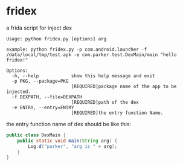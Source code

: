 # fridex
a frida script for inject dex
```
Usage: python fridex.py [options] arg

example: python fridex.py -p com.android.launcher -f /data/local/tmp/test.apk -e com.parker.test.DexMain/main "hello fridex!"

Options:
  -h, --help            show this help message and exit
  -p PKG, --package=PKG
                        [REQUIRED]package name of the app to be injected.
  -f DEXPATH, --file=DEXPATH
                        [REQUIRED]path of the dex
  -e ENTRY, --entry=ENTRY
                        [REQUIRED]the entry function Name.
```

the entry function name of dex should be like this:
```Java
public class DexMain {
    public static void main(String arg) {
        Log.d("parker", "arg is " + arg);
    }
}
```
